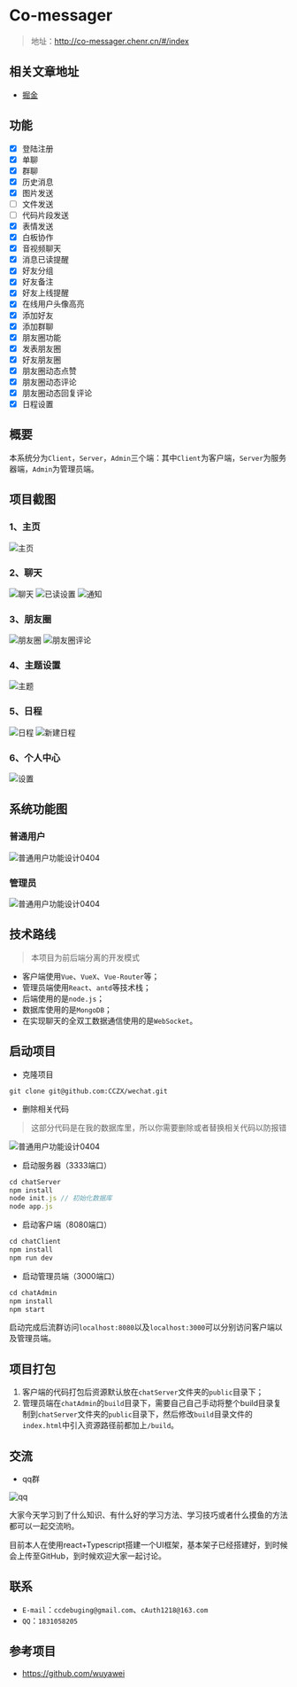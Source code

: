 # Co-messager

> 地址：http://co-messager.chenr.cn/#/index

## 相关文章地址

- [掘金](https://juejin.im/post/5e8dd45cf265da47e34bf94d)

## 功能
- [x] 登陆注册
- [x] 单聊
- [x] 群聊
- [x] 历史消息
- [x] 图片发送
- [ ] 文件发送
- [ ] 代码片段发送
- [x] 表情发送
- [x] 白板协作
- [x] 音视频聊天
- [x] 消息已读提醒
- [x] 好友分组
- [x] 好友备注
- [x] 好友上线提醒
- [x] 在线用户头像高亮
- [x] 添加好友
- [x] 添加群聊
- [x] 朋友圈功能
- [x] 发表朋友圈
- [x] 好友朋友圈
- [x] 朋友圈动态点赞
- [x] 朋友圈动态评论
- [x] 朋友圈动态回复评论
- [x] 日程设置

## 概要

本系统分为`Client`，`Server`，`Admin`三个端：其中`Client`为客户端，`Server`为服务器端，`Admin`为管理员端。

## 项目截图

### 1、主页
![主页](./document/screenshots/home.png)

### 2、聊天
![聊天](./document/screenshots/chat1.png)
![已读设置](./document/screenshots/chat2.png)
![通知](./document/screenshots/notify.png)

### 3、朋友圈
![朋友圈](./document/screenshots/pyq1.png)
![朋友圈评论](./document/screenshots/pyq2.png)

### 4、主题设置
![主题](./document/screenshots/theme.png)

### 5、日程
![日程](./document/screenshots/schedule1.png)
![新建日程](./document/screenshots/schedule2.png)

### 6、个人中心
![设置](./document/screenshots/personcenter.png)



## 系统功能图

### 普通用户
![普通用户功能设计0404](./document/普通用户功能设计0404.png)

### 管理员
![普通用户功能设计0404](./document/系统管理员功能设计0404.png)

## 技术路线

> 本项目为前后端分离的开发模式

- 客户端使用`Vue`、`VueX`、`Vue-Router`等；
- 管理员端使用`React`、`antd`等技术栈；
- 后端使用的是`node.js`；
- 数据库使用的是`MongoDB`；
- 在实现聊天的全双工数据通信使用的是`WebSocket`。

## 启动项目

- 克隆项目

`git clone git@github.com:CCZX/wechat.git`

- 删除相关代码

> 这部分代码是在我的数据库里，所以你需要删除或者替换相关代码以防报错

![普通用户功能设计0404](./document/clean.png)

- 启动服务器（3333端口）

```javascript
cd chatServer
npm install
node init.js // 初始化数据库
node app.js
```

- 启动客户端（8080端口）
```javascript
cd chatClient
npm install
npm run dev
```

- 启动管理员端（3000端口）
```javascript
cd chatAdmin
npm install
npm start
```

启动完成后流群访问`localhost:8080`以及`localhost:3000`可以分别访问客户端以及管理员端。

## 项目打包

1. 客户端的代码打包后资源默认放在`chatServer`文件夹的`public`目录下；
2. 管理员端在`chatAdmin`的`build`目录下，需要自己自己手动将整个build目录复制到`chatServer`文件夹的`public`目录下，然后修改`build`目录文件的`index.html`中引入资源路径前都加上`/build`。

## 交流

- qq群

![qq](./document/resources/qqgroup.jpg)

大家今天学习到了什么知识、有什么好的学习方法、学习技巧或者什么摸鱼的方法都可以一起交流哟。

目前本人在使用react+Typescript搭建一个UI框架，基本架子已经搭建好，到时候会上传至GitHub，到时候欢迎大家一起讨论。

## 联系

- `E-mail`：`ccdebuging@gmail.com`、`cAuth1218@163.com`
- `QQ`：`1831058205`

## 参考项目

- https://github.com/wuyawei


